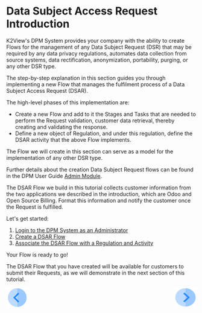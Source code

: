 # Data Subject Access Request Introduction

K2View's DPM System provides your company with the ability to create Flows for the management of any Data Subject Request (DSR) that may be required by any data privacy regulations, automates data collection from source systems, data rectification, anonymization, portability, purging, or any other DSR type. 

The step-by-step explanation in this section guides you through implementing a new Flow that manages the fulfilment process of a Data Subject Access Request (DSAR).  

The high-level phases of this implementation are:

- Create a new Flow and add to it the Stages and Tasks that are needed to perform the Request validation, customer data retrieval, thereby creating and validating the response.
- Define a new object of Regulation, and under this regulation, define the DSAR activity that the above Flow implements. 

The Flow we will create in this section can serve as a model for the implementation of any other DSR type. 

Further details about the creation Data Subject Request flows can be found in the DPM User Guide [Admin Module](/articles/DPM/02_Admin_Module/02_DPM_Configuration.md#dpm-configuration).

The DSAR Flow we build in this tutorial collects customer information from the two applications we described in the introduction, which are Odoo and Open Source Billing. Format this information and notify the customer once the Request is fulfilled. 

Let's get started: 

1. [Login to the DPM System as an Administrator](01_01_DSAR_login.md)  
2. [Create a DSAR Flow](01_02_00_DSAR_flow.md) 
3. [Associate the DSAR Flow with a Regulation and Activity](01_03_DSAR_associate_to_activity.md)

Your Flow is ready to go! 

The DSAR Flow that you have created will be available for customers to submit their Requests, as we will demonstrate in the next section of this tutorial. 



[![Previous](../images/Previous.png)](../README.md)[<img align="right" width="60" height="54" src="../images/Next.png">](01_01_DSAR_login.md)
